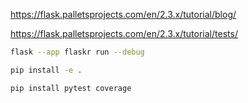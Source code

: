 https://flask.palletsprojects.com/en/2.3.x/tutorial/blog/

https://flask.palletsprojects.com/en/2.3.x/tutorial/tests/

```bash
flask --app flaskr run --debug
```

```bash
pip install -e .
```

```bash
pip install pytest coverage
```